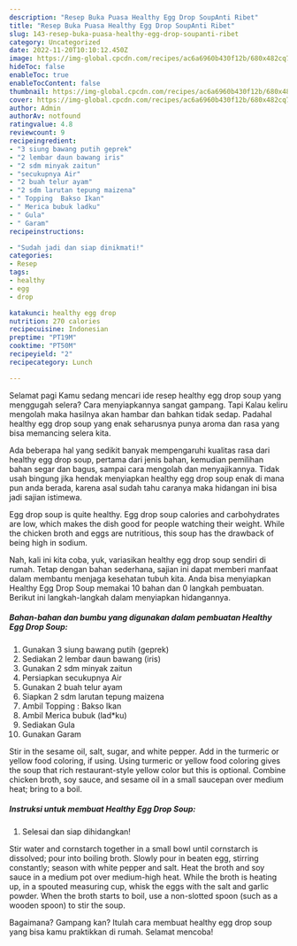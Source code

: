 ```yaml
---
description: "Resep Buka Puasa Healthy Egg Drop SoupAnti Ribet"
title: "Resep Buka Puasa Healthy Egg Drop SoupAnti Ribet"
slug: 143-resep-buka-puasa-healthy-egg-drop-soupanti-ribet
category: Uncategorized
date: 2022-11-20T10:10:12.450Z
image: https://img-global.cpcdn.com/recipes/ac6a6960b430f12b/680x482cq70/healthy-egg-drop-soup-foto-resep-utama.jpg
hideToc: false
enableToc: true
enableTocContent: false
thumbnail: https://img-global.cpcdn.com/recipes/ac6a6960b430f12b/680x482cq70/healthy-egg-drop-soup-foto-resep-utama.jpg
cover: https://img-global.cpcdn.com/recipes/ac6a6960b430f12b/680x482cq70/healthy-egg-drop-soup-foto-resep-utama.jpg
author: Admin
authorAv: notfound
ratingvalue: 4.8
reviewcount: 9
recipeingredient:
- "3 siung bawang putih geprek"
- "2 lembar daun bawang iris"
- "2 sdm minyak zaitun"
- "secukupnya Air"
- "2 buah telur ayam"
- "2 sdm larutan tepung maizena"
- " Topping  Bakso Ikan"
- " Merica bubuk ladku"
- " Gula"
- " Garam"
recipeinstructions:

- "Sudah jadi dan siap dinikmati!"
categories:
- Resep
tags:
- healthy
- egg
- drop

katakunci: healthy egg drop 
nutrition: 270 calories
recipecuisine: Indonesian
preptime: "PT19M"
cooktime: "PT50M"
recipeyield: "2"
recipecategory: Lunch

---
```



Selamat pagi Kamu sedang mencari ide resep healthy egg drop soup yang menggugah selera? Cara menyiapkannya sangat gampang. Tapi Kalau keliru mengolah maka hasilnya akan hambar dan bahkan tidak sedap. Padahal healthy egg drop soup yang enak seharusnya punya aroma dan rasa yang bisa memancing selera kita.


Ada beberapa hal yang sedikit banyak mempengaruhi kualitas rasa dari healthy egg drop soup, pertama dari jenis bahan, kemudian pemilihan bahan segar dan bagus, sampai cara mengolah dan menyajikannya. Tidak usah bingung jika hendak menyiapkan healthy egg drop soup enak di mana pun anda berada, karena asal sudah tahu caranya maka hidangan ini bisa jadi sajian istimewa.

Egg drop soup is quite healthy. Egg drop soup calories and carbohydrates are low, which makes the dish good for people watching their weight. While the chicken broth and eggs are nutritious, this soup has the drawback of being high in sodium.


Nah, kali ini kita coba, yuk, variasikan healthy egg drop soup sendiri di rumah. Tetap dengan bahan sederhana, sajian ini dapat memberi manfaat dalam membantu menjaga kesehatan tubuh kita. Anda bisa menyiapkan Healthy Egg Drop Soup memakai 10 bahan dan 0 langkah pembuatan. Berikut ini langkah-langkah dalam menyiapkan hidangannya.

<!--inarticleads1-->

##### Bahan-bahan dan bumbu yang digunakan dalam pembuatan Healthy Egg Drop Soup:

1. Gunakan 3 siung bawang putih (geprek)
1. Sediakan 2 lembar daun bawang (iris)
1. Gunakan 2 sdm minyak zaitun
1. Persiapkan secukupnya Air
1. Gunakan 2 buah telur ayam
1. Siapkan 2 sdm larutan tepung maizena
1. Ambil  Topping : Bakso Ikan
1. Ambil  Merica bubuk (lad*ku)
1. Sediakan  Gula
1. Gunakan  Garam


Stir in the sesame oil, salt, sugar, and white pepper. Add in the turmeric or yellow food coloring, if using. Using turmeric or yellow food coloring gives the soup that rich restaurant-style yellow color but this is optional. Combine chicken broth, soy sauce, and sesame oil in a small saucepan over medium heat; bring to a boil. 

<!--inarticleads2-->

##### Instruksi untuk membuat Healthy Egg Drop Soup:


1. Selesai dan siap dihidangkan!

Stir water and cornstarch together in a small bowl until cornstarch is dissolved; pour into boiling broth. Slowly pour in beaten egg, stirring constantly; season with white pepper and salt. Heat the broth and soy sauce in a medium pot over medium-high heat. While the broth is heating up, in a spouted measuring cup, whisk the eggs with the salt and garlic powder. When the broth starts to boil, use a non-slotted spoon (such as a wooden spoon) to stir the soup. 

Bagaimana? Gampang kan? Itulah cara membuat healthy egg drop soup yang bisa kamu praktikkan di rumah. Selamat mencoba!
